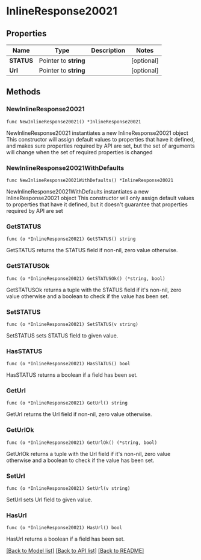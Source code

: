 # InlineResponse20021

## Properties

Name | Type | Description | Notes
------------ | ------------- | ------------- | -------------
**STATUS** | Pointer to **string** |  | [optional] 
**Url** | Pointer to **string** |  | [optional] 

## Methods

### NewInlineResponse20021

`func NewInlineResponse20021() *InlineResponse20021`

NewInlineResponse20021 instantiates a new InlineResponse20021 object
This constructor will assign default values to properties that have it defined,
and makes sure properties required by API are set, but the set of arguments
will change when the set of required properties is changed

### NewInlineResponse20021WithDefaults

`func NewInlineResponse20021WithDefaults() *InlineResponse20021`

NewInlineResponse20021WithDefaults instantiates a new InlineResponse20021 object
This constructor will only assign default values to properties that have it defined,
but it doesn't guarantee that properties required by API are set

### GetSTATUS

`func (o *InlineResponse20021) GetSTATUS() string`

GetSTATUS returns the STATUS field if non-nil, zero value otherwise.

### GetSTATUSOk

`func (o *InlineResponse20021) GetSTATUSOk() (*string, bool)`

GetSTATUSOk returns a tuple with the STATUS field if it's non-nil, zero value otherwise
and a boolean to check if the value has been set.

### SetSTATUS

`func (o *InlineResponse20021) SetSTATUS(v string)`

SetSTATUS sets STATUS field to given value.

### HasSTATUS

`func (o *InlineResponse20021) HasSTATUS() bool`

HasSTATUS returns a boolean if a field has been set.

### GetUrl

`func (o *InlineResponse20021) GetUrl() string`

GetUrl returns the Url field if non-nil, zero value otherwise.

### GetUrlOk

`func (o *InlineResponse20021) GetUrlOk() (*string, bool)`

GetUrlOk returns a tuple with the Url field if it's non-nil, zero value otherwise
and a boolean to check if the value has been set.

### SetUrl

`func (o *InlineResponse20021) SetUrl(v string)`

SetUrl sets Url field to given value.

### HasUrl

`func (o *InlineResponse20021) HasUrl() bool`

HasUrl returns a boolean if a field has been set.


[[Back to Model list]](../README.md#documentation-for-models) [[Back to API list]](../README.md#documentation-for-api-endpoints) [[Back to README]](../README.md)


